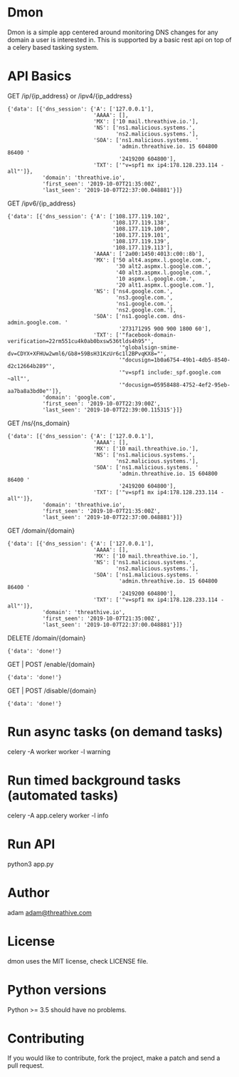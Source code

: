 Dmon
===

Dmon is a simple app centered around monitoring DNS changes for any domain a user is interested in. This is supported by a basic rest api on top of a celery based tasking system.

API Basics
===

GET /ip/{ip_address} or /ipv4/{ip_address}
```
{'data': [{'dns_session': {'A': ['127.0.0.1'],
                           'AAAA': [],
                           'MX': ['10 mail.threathive.io.'],
                           'NS': ['ns1.malicious.systems.',
                                  'ns2.malicious.systems.'],
                           'SOA': ['ns1.malicious.systems. '
                                   'admin.threathive.io. 15 604800 86400 '
                                   '2419200 604800'],
                           'TXT': ['"v=spf1 mx ip4:178.128.233.114 -all"']},
           'domain': 'threathive.io',
           'first_seen': '2019-10-07T21:35:00Z',
           'last_seen': '2019-10-07T22:37:00.048881'}]}

```

GET /ipv6/{ip_address}

```
{'data': [{'dns_session': {'A': ['108.177.119.102',
                                 '108.177.119.138',
                                 '108.177.119.100',
                                 '108.177.119.101',
                                 '108.177.119.139',
                                 '108.177.119.113'],
                           'AAAA': ['2a00:1450:4013:c00::8b'],
                           'MX': ['50 alt4.aspmx.l.google.com.',
                                  '30 alt2.aspmx.l.google.com.',
                                  '40 alt3.aspmx.l.google.com.',
                                  '10 aspmx.l.google.com.',
                                  '20 alt1.aspmx.l.google.com.'],
                           'NS': ['ns4.google.com.',
                                  'ns3.google.com.',
                                  'ns1.google.com.',
                                  'ns2.google.com.'],
                           'SOA': ['ns1.google.com. dns-admin.google.com. '
                                   '273171295 900 900 1800 60'],
                           'TXT': ['"facebook-domain-verification=22rm551cu4k0ab0bxsw536tlds4h95"',
                                   '"globalsign-smime-dv=CDYX+XFHUw2wml6/Gb8+59BsH31KzUr6c1l2BPvqKX8="',
                                   '"docusign=1b0a6754-49b1-4db5-8540-d2c12664b289"',
                                   '"v=spf1 include:_spf.google.com ~all"',
                                   '"docusign=05958488-4752-4ef2-95eb-aa7ba8a3bd0e"']},
           'domain': 'google.com',
           'first_seen': '2019-10-07T22:39:00Z',
           'last_seen': '2019-10-07T22:39:00.115315'}]}
```

GET /ns/{ns_domain}

```
{'data': [{'dns_session': {'A': ['127.0.0.1'],
                           'AAAA': [],
                           'MX': ['10 mail.threathive.io.'],
                           'NS': ['ns1.malicious.systems.',
                                  'ns2.malicious.systems.'],
                           'SOA': ['ns1.malicious.systems. '
                                   'admin.threathive.io. 15 604800 86400 '
                                   '2419200 604800'],
                           'TXT': ['"v=spf1 mx ip4:178.128.233.114 -all"']},
           'domain': 'threathive.io',
           'first_seen': '2019-10-07T21:35:00Z',
           'last_seen': '2019-10-07T22:37:00.048881'}]}
```

GET /domain/{domain}

```
{'data': [{'dns_session': {'A': ['127.0.0.1'],
                           'AAAA': [],
                           'MX': ['10 mail.threathive.io.'],
                           'NS': ['ns1.malicious.systems.',
                                  'ns2.malicious.systems.'],
                           'SOA': ['ns1.malicious.systems. '
                                   'admin.threathive.io. 15 604800 86400 '
                                   '2419200 604800'],
                           'TXT': ['"v=spf1 mx ip4:178.128.233.114 -all"']},
           'domain': 'threathive.io',
           'first_seen': '2019-10-07T21:35:00Z',
           'last_seen': '2019-10-07T22:37:00.048881'}]}
```

DELETE /domain/{domain}
```
{'data': 'done!'}
```

GET | POST  /enable/{domain}
```
{'data': 'done!'}
```

GET | POST  /disable/{domain}
```
{'data': 'done!'}
```

Run async tasks (on demand tasks)
===
 celery -A worker worker -l warning


Run timed background tasks (automated tasks)
===

 celery -A app.celery worker -l info 


Run API
===

 python3 app.py


Author
======

adam <adam@threathive.com>


License
=======

dmon uses the MIT license, check LICENSE file.


Python versions
===============
Python >= 3.5 should have no problems.


Contributing
============

If you would like to contribute, fork the project, make a patch and send a pull request.



